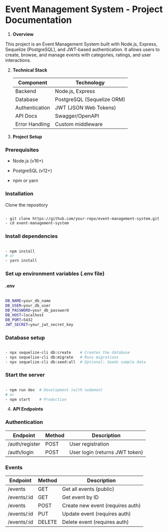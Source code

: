 # Event Management System - Project Documentation

1. **Overview**

This project is an Event Management System built with Node.js, Express, Sequelize (PostgreSQL), and JWT-based authentication. It allows users to create, browse, and manage events with categories, ratings, and user interactions.

2. **Technical Stack**

   | Component | Technology | 
   |---------|-----------|
   | Backend | Node.js, Express |
   | Database |	PostgreSQL (Sequelize ORM) |
   | Authentication | JWT (JSON Web Tokens) |
   | API Docs |	Swagger/OpenAPI |
   | Error Handling	| Custom middleware |

3. **Project Setup**

### Prerequisites


- Node.js (v16+)

- PostgreSQL (v12+)

- npm or yarn

### Installation

Clone the repository

``` bash

- git clone https://github.com/your-repo/event-management-system.git
- cd event-management-system
```

### Install dependencies

``` bash

- npm install
# or
- yarn install
```

### Set up environment variables (.env file)

#### .env

```bash

DB_NAME=your_db_name
DB_USER=your_db_user
DB_PASSWORD=your_db_password
DB_HOST=localhost
DB_PORT=5432
JWT_SECRET=your_jwt_secret_key
```
### Database setup

``` bash

- npx sequelize-cli db:create    # Creates the database
- npx sequelize-cli db:migrate   # Runs migrations
- npx sequelize-cli db:seed:all  # Optional: Seeds sample data
```

### Start the server


``` bash

- npm run dev  # Development (with nodemon)
# or
- npm start    # Production
```

4. **API Endpoints**

### Authentication

| Endpoint | Method | Description |
|----------|--------|-------------|
| /auth/register | POST | User registration |
| /auth/login | POST | User login (returns JWT token) |

### Events


| Endpoint | Method | Description |
|---------|--------|-------------|
| /events |	GET	| Get all events (public) |
| /events/:id |	GET	| Get event by ID |
| /events |	POST | Create new event (requires auth) |
| /events/:id |	PUT	| Update event (requires auth) |
| /events/:id |	DELETE | Delete event (requires auth) |
